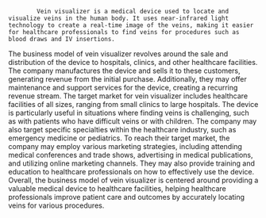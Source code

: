 			Vein visualizer is a medical device used to locate and visualize veins in the human body. It uses near-infrared light technology to create a real-time image of the veins, making it easier for healthcare professionals to find veins for procedures such as blood draws and IV insertions. 
The business model of vein visualizer revolves around the sale and distribution of the device to hospitals, clinics, and other healthcare facilities. The company manufactures the device and sells it to these customers, generating revenue from the initial purchase. Additionally, they may offer maintenance and support services for the device, creating a recurring revenue stream.
The target market for vein visualizer includes healthcare facilities of all sizes, ranging from small clinics to large hospitals. The device is particularly useful in situations where finding veins is challenging, such as with patients who have difficult veins or with children. The company may also target specific specialties within the healthcare industry, such as emergency medicine or pediatrics.
To reach their target market, the company may employ various marketing strategies, including attending medical conferences and trade shows, advertising in medical publications, and utilizing online marketing channels. They may also provide training and education to healthcare professionals on how to effectively use the device.
Overall, the business model of vein visualizer is centered around providing a valuable medical device to healthcare facilities, helping healthcare professionals improve patient care and outcomes by accurately locating veins for various procedures.



